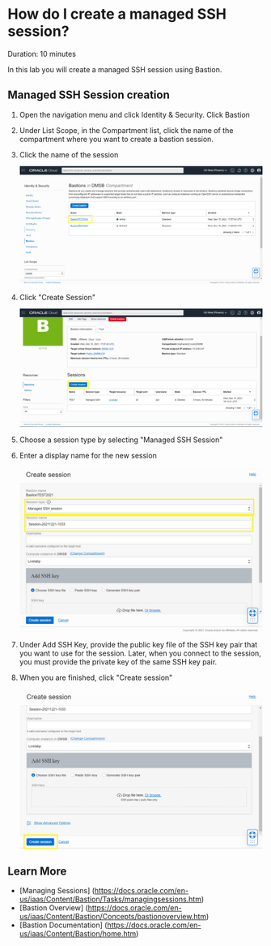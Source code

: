 # How do I create a managed SSH session?

Duration: 10 minutes

In this lab you will create a managed SSH session using Bastion.

## Managed SSH Session creation

1. Open the navigation menu and click Identity & Security. Click Bastion

2.  Under List Scope, in the Compartment list, click the name of the compartment where you want to create a bastion session.

3. Click the name of the session

    ![Image alt text](images/bastion.png)

4. Click "Create Session" 

    ![Image alt text](images/create_session.png)

5. Choose a session type by selecting "Managed SSH Session" 

6. Enter a display name for the new session 

    ![Image alt text](images/managed.png)

7. Under Add SSH Key, provide the public key file of the SSH key pair that you want to use for the session.
Later, when you connect to the session, you must provide the private key of the same SSH key pair.

8. When you are finished, click "Create session"

    ![Image alt text](images/create_session2.png)

## Learn More
* [Managing Sessions] (https://docs.oracle.com/en-us/iaas/Content/Bastion/Tasks/managingsessions.htm)
* [Bastion Overview] (https://docs.oracle.com/en-us/iaas/Content/Bastion/Concepts/bastionoverview.htm)
* [Bastion Documentation] (https://docs.oracle.com/en-us/iaas/Content/Bastion/home.htm)